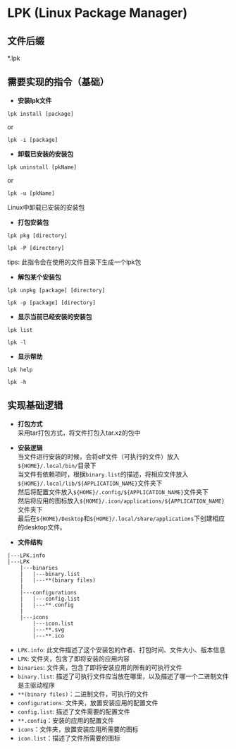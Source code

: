 # LPK (Linux Package Manager)

## 文件后缀

*.lpk

## 需要实现的指令（基础）
- **安装lpk文件**
```shell
lpk install [package]
```
or
```shell
lpk -i [package]
```

- **卸载已安装的安装包**
  
```shell
lpk uninstall [pkName]
```
or
```shell
lpk -u [pkName]
```
Linux中卸载已安装的安装包  

- **打包安装包**
```shell
lpk pkg [directory]
```
``` shell
lpk -P [directory]
```
tips: 此指令会在使用的文件目录下生成一个lpk包

- **解包某个安装包**
```shell
lpk unpkg [package] [directory]
```
```shell
lpk -p [package] [directory]
```

- **显示当前已经安装的安装包**
```shell
lpk list
```
```shell
lpk -l
```

- **显示帮助**
```shell
lpk help
```
```shell
lpk -h
```

## 实现基础逻辑
- **打包方式**  
采用tar打包方式，将文件打包入tar.xz的包中
- **安装逻辑**  
当文件进行安装的时候，会将elf文件（可执行的文件）放入`${HOME}/.local/bin/`目录下   
当文件有依赖项时，根据`binary.list`的描述，将相应文件放入`${HOME}/.local/lib/${APPLICATION_NAME}`文件夹下  
然后将配置文件放入`${HOME}/.config/${APPLICATION_NAME}`文件夹下  
然后将应用的图标放入`${HOME}/.icon/applications/${APPLICATION_NAME}`文件夹下  
最后在`${HOME}/Desktop`和`${HOME}/.local/share/applications`下创建相应的desktop文件。

- **文件结构**
```text
|---LPK.info
|---LPK
    |---binaries
    |   |---binary.list
    |   |---**(binary files)
    |
    |---configurations
    |   |---config.list   
    |   |---**.config
    |
    |---icons
        |---icon.list
        |---**.svg
        |---**.ico
```
- `LPK.info`: 此文件描述了这个安装包的作者、打包时间、文件大小、版本信息  
- `LPK`: 文件夹，包含了即将安装的应用内容  
- `binaries`: 文件夹，包含了即将安装应用的所有的可执行文件
- `binary.list`: 描述了可执行文件应当放在哪里，以及描述了哪一个二进制文件是主驱动程序
- `**(binary files)`：二进制文件，可执行的文件
- `configurations`: 文件夹，放置安装应用的配置文件  
- `config.list`: 描述了文件需要的配置文件
- `**.config`：安装的应用的配置文件  
- `icons`：文件夹，放置安装应用所需要的图标
- `icon.list`：描述了文件所需要的图标
